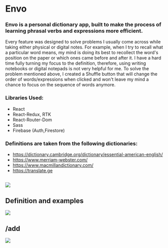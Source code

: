# Envo

### Envo is a personal dictionary app, built to make the process of learning phrasal verbs and expressions more efficient.

Every feature was designed to solve problems I usually come across while taking either physical or digital notes. For example, when I try to recall what a particular word means, my mind is doing its best to recollect the word's position on the paper or which ones came before and after it. I have a hard time fully turning my focus to the definition, therefore, using writing notebooks or digital notepads is not very helpful for me. To solve the problem mentioned above, I created a Shuffle button that will change the order of words/expressions when clicked and won't leave my mind a chance to focus on the sequence of words anymore.

### Libraries Used:

-  React
-  React-Redux, RTK
-  React-Router-Dom
-  Sass
-  Firebase (Auth,Firestore)

### Definitions are taken from the following dictionaries:

-  https://dictionary.cambridge.org/dictionary/essential-american-english/
-  https://www.merriam-webster.com/
-  https://www.macmillandictionary.com/
-  https://translate.ge

##

![](https://firebasestorage.googleapis.com/v0/b/image-gallery-610ea.appspot.com/o/users%2FGeorge-VCXtOV23v8bv667J0SkSr8OiQmm2%2Fgallery%2Fenvoy.png?alt=media&token=67aa2e50-b418-4e57-a467-92139b4b516c)

## Definition and examples

![](https://firebasestorage.googleapis.com/v0/b/image-gallery-610ea.appspot.com/o/users%2FGeorge-VCXtOV23v8bv667J0SkSr8OiQmm2%2Fgallery%2Fdefinition.png?alt=media&token=aea30a41-a092-4ba1-a321-b217b613bac1)

## /add

![](https://firebasestorage.googleapis.com/v0/b/image-gallery-610ea.appspot.com/o/users%2FGeorge-VCXtOV23v8bv667J0SkSr8OiQmm2%2Fgallery%2Fadd.png?alt=media&token=628f8935-2617-457f-a9f4-504a2c681097)
